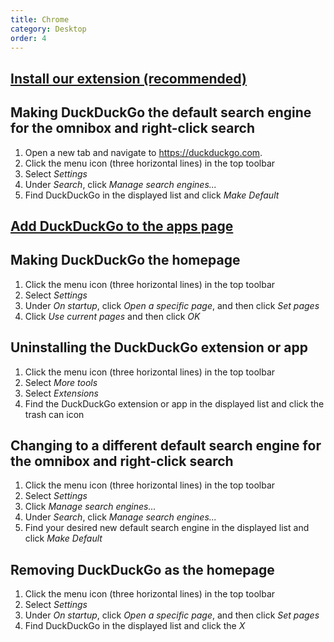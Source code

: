 ```yaml
---
title: Chrome
category: Desktop
order: 4
---
```

<h2><strong><a href="https://chrome.google.com/webstore/detail/duckduckgo-for-chrome/bkdgflcldnnnapblkhphbgpggdiikppg">Install our extension (recommended)</a></strong></h2>

<h2 id="manual">Making DuckDuckGo the default search engine for the omnibox and right-click search</h2>
<ol><li>Open a new tab and navigate to <a href="https://duckduckgo.com?kak=1">https://duckduckgo.com</a>.</li>
	<li>Click the menu icon (three horizontal lines) in the top toolbar</li>
	<li>Select <em>Settings</em></li>
    <li>Under <em>Search</em>, click <em>Manage search engines...</em></li>
    <li>Find DuckDuckGo in the displayed list and click <em>Make Default</em></li>
</ol><h2><a href="https://chrome.google.com/webstore/detail/duckduckgo-home-page/ljkalbbbffedallekgkdheknngopfhif">Add DuckDuckGo to the apps page</a></h2>

<h2>Making DuckDuckGo the homepage</h2>
<ol><li>Click the menu icon (three horizontal lines) in the top toolbar</li>
	<li>Select <em>Settings</em></li>
	<li>Under <em>On startup</em>, click <em>Open a specific page</em>, and then click <em>Set pages</em></li>
	<li>Click <em>Use current pages</em> and then click <em>OK</em></li>
</ol><h2>Uninstalling the DuckDuckGo extension or app</h2>
<ol><li>Click the menu icon (three horizontal lines) in the top toolbar</li>
    <li>Select <em>More tools</em></li>
    <li>Select <em>Extensions</em></li>
    <li>Find the DuckDuckGo extension or app in the displayed list and click the trash can icon</li>
</ol><h2>Changing to a different default search engine for the omnibox and right-click search</h2>
<ol><li>Click the menu icon (three horizontal lines) in the top toolbar</li>
	<li>Select <em>Settings</em></li>
    <li>Click <em>Manage search engines...</em></li>
    <li>Under <em>Search</em>, click <em>Manage search engines...</em></li>
    <li>Find your desired new default search engine in the displayed list and click <em>Make Default</em></li>
</ol><h2>Removing DuckDuckGo as the homepage</h2>
<ol><li>Click the menu icon (three horizontal lines) in the top toolbar</li>
	<li>Select <em>Settings</em></li>
	<li>Under <em>On startup</em>, click <em>Open a specific page</em>, and then click <em>Set pages</em></li>
	<li>Find DuckDuckGo in the displayed list and click the <em>X</em></li>
</ol>